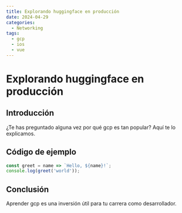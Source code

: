 ```yaml
---
title: Explorando huggingface en producción
date: 2024-04-29
categories:
  - Networking
tags:
  - gcp
  - ios
  - vue
---
```


# Explorando huggingface en producción

## Introducción

¿Te has preguntado alguna vez por qué gcp es tan popular? Aquí te lo explicamos.

## Código de ejemplo

```javascript
const greet = name => `Hello, ${name}!`;
console.log(greet('world'));
```

## Conclusión

Aprender gcp es una inversión útil para tu carrera como desarrollador.